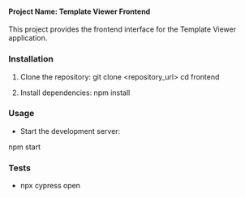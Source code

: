 #### Project Name: Template Viewer Frontend

This project provides the frontend interface for the Template Viewer application.

### Installation

1. Clone the repository:
  git clone <repository_url>
  cd frontend

2. Install dependencies:
   npm install

### Usage

- Start the development server:

npm start

### Tests

- npx cypress open

